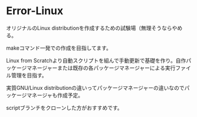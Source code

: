 # Error-Linux
オリジナルのLinux distributionを作成するための試験場（無理そうならやめる。

makeコマンド一発での作成を目指してます。

Linux from Scratchより自動スクリプトを組んで手動更新で基礎を作り。自作パッケージマネージャーまたは既存の各パッケージマネージャーによる実行ファイル管理を目指す。

実質GNU/Linux distributionの違いってパッケージマネージャーの違いなのでパッケージマネージャも作成予定。

scriptブランチをクローンした方がおすすめです。

